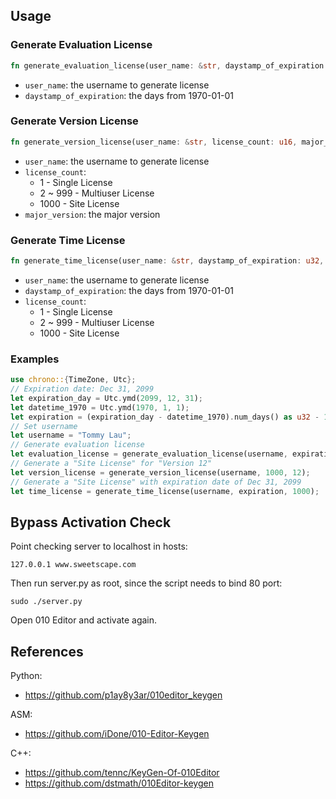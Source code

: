 ## Usage

### Generate Evaluation License

```rust
fn generate_evaluation_license(user_name: &str, daystamp_of_expiration: u32) -> String
```

- `user_name`: the username to generate license
- `daystamp_of_expiration`: the days from 1970-01-01

### Generate Version License

```rust
fn generate_version_license(user_name: &str, license_count: u16, major_version: u8) -> String
```

- `user_name`: the username to generate license
- `license_count`:
    - 1 - Single License
    - 2 ~ 999 - Multiuser License
    - 1000 - Site License
- `major_version`: the major version

### Generate Time License

```rust
fn generate_time_license(user_name: &str, daystamp_of_expiration: u32, license_count: u16) -> String
```

- `user_name`: the username to generate license
- `daystamp_of_expiration`: the days from 1970-01-01
- `license_count`:
    - 1 - Single License
    - 2 ~ 999 - Multiuser License
    - 1000 - Site License

### Examples

```rust
use chrono::{TimeZone, Utc};
// Expiration date: Dec 31, 2099
let expiration_day = Utc.ymd(2099, 12, 31);
let datetime_1970 = Utc.ymd(1970, 1, 1);
let expiration = (expiration_day - datetime_1970).num_days() as u32 - 1;
// Set username
let username = "Tommy Lau";
// Generate evaluation license
let evaluation_license = generate_evaluation_license(username, expiration);
// Generate a "Site License" for "Version 12"
let version_license = generate_version_license(username, 1000, 12);
// Generate a "Site License" with expiration date of Dec 31, 2099
let time_license = generate_time_license(username, expiration, 1000);
```

## Bypass Activation Check

Point checking server to localhost in hosts:

```
127.0.0.1 www.sweetscape.com
```

Then run server.py as root, since the script needs to bind 80 port:

```
sudo ./server.py
```

Open 010 Editor and activate again.

## References

Python:

- https://github.com/p1ay8y3ar/010editor_keygen

ASM:

- https://github.com/iDone/010-Editor-Keygen

C++:

- https://github.com/tennc/KeyGen-Of-010Editor
- https://github.com/dstmath/010Editor-keygen
